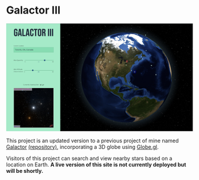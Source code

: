 # Galactor III

![Example Screenshot](https://github.com/marymkelly/galactor-v3/blob/main/public/img/example.png)

This project is an updated version to a previous project of mine named [Galactor](https://galactor.marykelly.tech) [(repository)](https://github.com/marymkelly/galactor-the-second), incorporating a 3D globe using [Globe.gl](https://github.com/vasturiano/react-globe.gl).  

Visitors of this project can search and view nearby stars based on a location on Earth.  **A live version of this site is not currently deployed but will be shortly.**  
